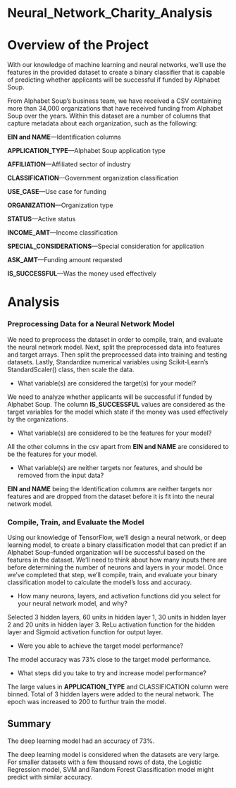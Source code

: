 # Neural_Network_Charity_Analysis

# Overview of the Project

With our knowledge of machine learning and neural networks, we’ll use the features in the provided dataset to create a binary classifier that is capable of predicting whether applicants will be successful if funded by Alphabet Soup.

From Alphabet Soup’s business team, we have received a CSV containing more than 34,000 organizations that have received funding from Alphabet Soup over the years. Within this dataset are a number of columns that capture metadata about each organization, such as the following:

__EIN and NAME__—Identification columns

__APPLICATION_TYPE__—Alphabet Soup application type

__AFFILIATION__—Affiliated sector of industry

__CLASSIFICATION__—Government organization classification

__USE_CASE__—Use case for funding

__ORGANIZATION__—Organization type

__STATUS__—Active status

__INCOME_AMT__—Income classification

__SPECIAL_CONSIDERATIONS__—Special consideration for application

__ASK_AMT__—Funding amount requested

__IS_SUCCESSFUL__—Was the money used effectively

# Analysis

### Preprocessing Data for a Neural Network Model

We need to preprocess the dataset in order to compile, train, and evaluate the neural network model.
Next, split the preprocessed data into features and target arrays.
Then split the preprocessed data into training and testing datasets.
Lastly, Standardize numerical variables using Scikit-Learn’s StandardScaler() class, then scale the data.

* What variable(s) are considered the target(s) for your model?

We need to analyze whether applicants will be successful if funded by Alphabet Soup. The column __IS_SUCCESSFUL__ values are considered as the target variables for the model which state if the money was used effectively by the organizations.

* What variable(s) are considered to be the features for your model?

All the other columns in the csv apart from __EIN and NAME__ are considered to be the features for your model.

* What variable(s) are neither targets nor features, and should be removed from the input data?

__EIN and NAME__ being the Identification columns are neither targets nor features and are dropped from the dataset before it is fit into the neural network model.

### Compile, Train, and Evaluate the Model

Using our knowledge of TensorFlow, we’ll design a neural network, or deep learning model, to create a binary classification model that can predict if an Alphabet Soup–funded organization will be successful based on the features in the dataset. We’ll need to think about how many inputs there are before determining the number of neurons and layers in your model. Once we’ve completed that step, we’ll compile, train, and evaluate your binary classification model to calculate the model’s loss and accuracy.

* How many neurons, layers, and activation functions did you select for your neural network model, and why?

Selected 3 hidden layers, 60 units in hidden layer 1, 30 units in hidden layer 2 and 20 units in hidden layer 3. ReLu activation function for the hidden layer and Sigmoid activation function for output layer.

* Were you able to achieve the target model performance?

The model accuracy was 73% close to the target model performance.

* What steps did you take to try and increase model performance?

The large values in __APPLICATION_TYPE__ and CLASSIFICATION column were binned.
Total of 3 hidden layers were added to the neural network.
The epoch was increased to 200 to furthur train the model.

## Summary

The deep learning model had an accuracy of 73%.

The deep learning model is considered when the datasets are very large. For smaller datasets with a few thousand rows of data, the Logistic Regression model, SVM and Random Forest Classification model might predict with similar accuracy.  
